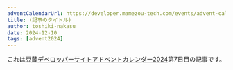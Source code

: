 ```yaml
---
adventCalendarUrl: https://developer.mamezou-tech.com/events/advent-calendar/2024/
title: (記事のタイトル)
author: toshiki-nakasu
date: 2024-12-10
tags: [advent2024]
---
```


これは[豆蔵デベロッパーサイトアドベントカレンダー2024](/events/advent-calendar/2024/)第7日目の記事です。
